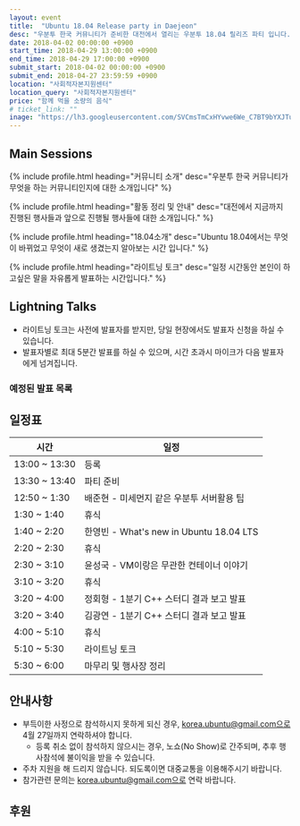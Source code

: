 ```yaml
---
layout: event
title:  "Ubuntu 18.04 Release party in Daejeon"
desc: "우분투 한국 커뮤니티가 준비한 대전에서 열리는 우분투 18.04 릴리즈 파티 입니다."
date: 2018-04-02 00:00:00 +0900
start_time: 2018-04-29 13:00:00 +0900
end_time: 2018-04-29 17:00:00 +0900
submit_start: 2018-04-02 00:00:00 +0900
submit_end: 2018-04-27 23:59:59 +0900
location: "사회적자본지원센터"
location_query: "사회적자본지원센터"
price: "함께 먹을 소량의 음식"
# ticket_link: ""
inage: "https://lh3.googleusercontent.com/SVCmsTmCxHYvwe6We_C7BT9bYXJTu-Ng7Ki5VGvjInBo1GfeWy-zo2_fGE7Q6xyTx9cflSp4_uh5eGwBElHk9QPkRziWMFwYBd24JZ1pMR451Fq4lUBchQ6yxzYcDsIJpHUs5WE2XUJtKnJJh25HhgFxr0S-FszmkpWBkbcmh51Pv4C-fQplorVLuvJxVzXh28m10aeNSDRPlU2fMCm46fZYtPIflN8RM64m3w9PoO0sIn5wsCMGlW0b2LUYaXuZEIZDRIrO7LbxI9yZaGqhLDCIgz19cRNZbLA1VC1l_qg9sScEbmoF0Ui0T8Sukg_p2BgQ9CsDvswp3nl8tJZwRbYao5F55JvwJEcFxvj4uJosO9m-HXO2tHN3MzfzmE629xlincbhVmSpG90HLfZW-KNXQSdMPU4hIct_zy4Ld3ZnJ_5RZTYoZ9JjXy528b0-w5ckmrvaFKaBQUP4ajNfyNs0cWCU5s5PkhRh5a0TWw-qiJMhOoapS7p06CchD7ZyVxKjUsI1Xj-YfC6csgl6PKMIrtBHTgzaFvqkbISKI1ihJEp6vZRLcubL7U7dz7xRSJQy4ElrcB_A7AmQsnyHY3aML6GmS3BN8JmSTy8=w355-h220-no"
---
```


## Main Sessions

{% include profile.html
	heading="커뮤니티 소개" 
	desc="우분투 한국 커뮤니티가 무엇을 하는 커뮤니티인지에 대한 소개입니다" %}

{% include profile.html
	heading="활동 정리 및 안내" 
	desc="대전에서 지금까지 진행된 행사들과 앞으로 진행될 행사들에 대한 소개입니다." %}

{% include profile.html
	heading="18.04소개" 
	desc="Ubuntu 18.04에서는 무엇이 바뀌었고 무엇이 새로 생겼는지 알아보는 시간 입니다." %}

{% include profile.html
	heading="라이트닝 토크" 
	desc="일정 시간동안 본인이 하고싶은 말을 자유롭게 발표하는 시간입니다." %}

## Lightning Talks
- 라이트닝 토크는 사전에 발표자를 받지만, 당일 현장에서도 발표자 신청을 하실 수 있습니다.
- 발표자별로 최대 5분간 발표를 하실 수 있으며, 시간 초과시 마이크가 다음 발표자에게 넘겨집니다.

### 예정된 발표 목록


## 일정표

시간 | 일정
--- | ---
13:00 ~ 13:30 | 등록
13:30 ~ 13:40 | 파티 준비
12:50 ~ 1:30 | 배준현 - 미세먼지 같은 우분투 서버활용 팁
1:30 ~ 1:40 | 휴식
1:40 ~ 2:20 | 한영빈 - What's new in Ubuntu 18.04 LTS
2:20 ~ 2:30 | 휴식
2:30 ~ 3:10 | 윤성국 - VM이랑은 무관한 컨테이너 이야기
3:10 ~ 3:20 | 휴식
3:20 ~ 4:00 | 정회형 - 1분기 C++ 스터디 결과 보고 발표
3:20 ~ 3:40 | 김광연 - 1분기 C++ 스터디 결과 보고 발표
4:00 ~ 5:10 | 휴식
5:10 ~ 5:30 | 라이트닝 토크
5:30 ~ 6:00 | 마무리 및 행사장 정리

## 안내사항
- 부득이한 사정으로 참석하시지 못하게 되신 경우, korea.ubuntu@gmail.com으로 4월 27일까지 연락하셔야 합니다.
  - 등록 취소 없이 참석하지 않으시는 경우, 노쇼(No Show)로 간주되며, 추후 행사참석에 불이익을 받을 수 있습니다.
- 주차 지원을 해 드리지 않습니다. 되도록이면 대중교통을 이용해주시기 바랍니다.
- 참가관련 문의는 korea.ubuntu@gmail.com으로 연락 바랍니다.

## 후원

